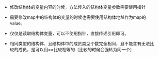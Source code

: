 - 修改结构体的变量内容的时候，方法传入的结构体变量参数需要使用指针

- 需要修改map中的结构体的变量的时候也需要使用结构体地址作为map的value。

- 仅仅是读取结构体变量，可以不使用指针，直接传递引用即可。

- 相同类型的结构体，且结构体中的成员类型个数完全相同，且不能含有无法比较的成员，是可以用==比较相等的（比较的时候会强转为同一个）

  